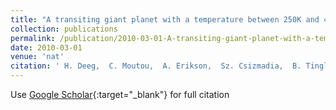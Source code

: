 ```yaml
---
title: "A transiting giant planet with a temperature between 250K and 430K"
collection: publications
permalink: /publication/2010-03-01-A-transiting-giant-planet-with-a-temperature-between-250K-and-430K
date: 2010-03-01
venue: 'nat'
citation: ' H. Deeg,  C. Moutou,  A. Erikson,  Sz. Csizmadia,  B. Tingley,  P. Barge,  H. Bruntt,  M. Havel,  S. Aigrain,  J. Almenara,  R. Alonso,  M. Auvergne,  A. Baglin,  M. Barbieri,  W. Benz,  A. Bonomo,  P. Bordé,  F. Bouchy,  J. Cabrera,  L. Carone,  S. Carpano,  D. Ciardi,  M. Deleuil,  R. Dvorak,  S. Ferraz-Mello,  M. Fridlund,  D. Gandolfi,  J. Gazzano,  M. Gillon,  P. Gondoin,  E. Guenther,  T. Guillot,  R. Hartog,  A. Hatzes,  M. Hidas,  G. Hébrard,  L. Jorda,  P. Kabath,  H. Lammer,  A. Léger,  T. Lister,  A. Llebaria,  C. Lovis,  M. Mayor,  T. Mazeh,  M. Ollivier,  M. Pätzold,  F. Pepe,  F. Pont,  D. Queloz,  M. Rabus,  H. Rauer,  D. Rouan,  B. Samuel,  J. Schneider,  A. Shporer,  B. Stecklum,  R. Street,  S. Udry,  J. Weingrill,  G. Wuchterl, &quot;A transiting giant planet with a temperature between 250K and 430K.&quot; nat, 2010.'
---
```

Use [Google Scholar](https://scholar.google.com/scholar?q=A+transiting+giant+planet+with+a+temperature+between+250K+and+430K){:target="_blank"} for full citation